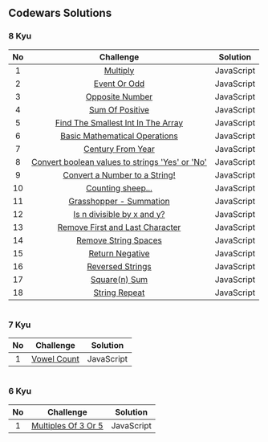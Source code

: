 ## Codewars Solutions

### 8 Kyu

| No  |                                                                        Challenge                                                                        |  Solution  |
| :-: | :-----------------------------------------------------------------------------------------------------------------------------------------------------: | :--------: |
|  1  |                            [Multiply](https://github.com/aldoignatachandra/CODEWARS/blob/master/javascript/8kyu/Multiply.js)                            | JavaScript |
|  2  |                         [Event Or Odd](https://github.com/aldoignatachandra/CODEWARS/blob/master/javascript/8kyu/EvenOrOdd.js)                          | JavaScript |
|  3  |                     [Opposite Number](https://github.com/aldoignatachandra/CODEWARS/blob/master/javascript/8kyu/OppositeNumber.js)                      | JavaScript |
|  4  |                       [Sum Of Positive](https://github.com/aldoignatachandra/CODEWARS/blob/master/javascript/8kyu/PositiveSum.js)                       | JavaScript |
|  5  |        [Find The Smallest Int In The Array](https://github.com/aldoignatachandra/CODEWARS/blob/master/javascript/8kyu/SmallestIntInTheArray.js)         | JavaScript |
|  6  |            [Basic Mathematical Operations](https://github.com/aldoignatachandra/CODEWARS/blob/master/javascript/8kyu/BasicMathOperations.js)            | JavaScript |
|  7  |                    [Century From Year](https://github.com/aldoignatachandra/CODEWARS/blob/master/javascript/8kyu/CenturyFromYear.js)                    | JavaScript |
|  8  | [Convert boolean values to strings 'Yes' or 'No'](https://github.com/aldoignatachandra/CODEWARS/blob/master/javascript/8kyu/ConvertBooleanToStrings.js) | JavaScript |
|  9  |           [Convert a Number to a String!](https://github.com/aldoignatachandra/CODEWARS/blob/master/javascript/8kyu/ConvertNumberToString.js)           | JavaScript |
| 10  |                     [Counting sheep...](https://github.com/aldoignatachandra/CODEWARS/blob/master/javascript/8kyu/CountingSheep.js)                     | JavaScript |
| 11  |              [Grasshopper - Summation](https://github.com/aldoignatachandra/CODEWARS/blob/master/javascript/8kyu/GrasshopperSummation.js)               | JavaScript |
| 12  |             [Is n divisible by x and y?](https://github.com/aldoignatachandra/CODEWARS/blob/master/javascript/8kyu/IsNDivisibleByXAndY.js)              | JavaScript |
| 13  |       [Remove First and Last Character](https://github.com/aldoignatachandra/CODEWARS/blob/master/javascript/8kyu/RemoveFirstAndLastCharacter.js)       | JavaScript |
| 14  |                 [Remove String Spaces](https://github.com/aldoignatachandra/CODEWARS/blob/master/javascript/8kyu/RemoveStringSpaces.js)                 | JavaScript |
| 15  |                     [Return Negative](https://github.com/aldoignatachandra/CODEWARS/blob/master/javascript/8kyu/ReturnNegative.js)                      | JavaScript |
| 16  |                    [Reversed Strings](https://github.com/aldoignatachandra/CODEWARS/blob/master/javascript/8kyu/ReversedStrings.js)                     | JavaScript |
| 17  |                      [Square(n) Sum](<https://github.com/aldoignatachandra/CODEWARS/blob/master/javascript/8kyu/Square(n)Sum.js>)                       | JavaScript |
| 18  |                       [String Repeat](https://github.com/aldoignatachandra/CODEWARS/blob/master/javascript/8kyu/StringRepeat.js)                        | JavaScript |

#

### 7 Kyu

| No  |                                               Challenge                                                |  Solution  |
| :-: | :----------------------------------------------------------------------------------------------------: | :--------: |
|  1  | [Vowel Count](https://github.com/aldoignatachandra/CODEWARS/blob/master/javascript/7kyu/VowelCount.js) | JavaScript |

#

### 6 Kyu

| No  |                                                      Challenge                                                      |  Solution  |
| :-: | :-----------------------------------------------------------------------------------------------------------------: | :--------: |
|  1  | [Multiples Of 3 Or 5](https://github.com/aldoignatachandra/CODEWARS/blob/master/javascript/6kyu/MultiplesOf3Or5.js) | JavaScript |
